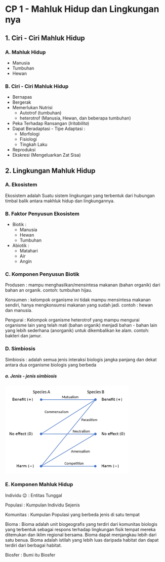 <!-- Title : Cp 1 Mahluk Hidup dan Lingkungan nya -->

# CP 1 - Mahluk Hidup dan Lingkungan nya

## 1. Ciri - Ciri Mahluk Hidup


### A. Mahluk Hidup

- Manusia
- Tumbuhan
- Hewan

### B. Ciri - Ciri Mahluk Hidup

- Bernapas
- Bergerak
- Memerlukan Nutrisi
  - Autotrof (tumbuhan)
  - heterotrof (Manusia, Hewan, dan beberapa tumbuhan)
- Peka Terhadap Ransangan (*Iritabilita*)
- Dapat Beradaptasi - Tipe Adaptasi :
  - Morfologi
  - Fisiologi
  - Tingkah Laku
- Reproduksi
- Ekskresi (Mengeluarkan Zat Sisa)

## 2. Lingkungan Mahluk Hidup

### A. Ekosistem

Ekosistem adalah Suatu sistem lingkungan yang terbentuk dari hubungan timbal balik antara makhluk hidup dan lingkungannya.

### B. Faktor Penyusun Ekosistem
- Biotik :
  - Manusia
  - Hewan
  - Tumbuhan
- Abiotik : 
  - Matahari
  - Air
  - Angin

### C. Komponen Penyusun Biotik

Produsen
: mampu menghasilkan/mensintesa makanan 
(bahan organik) dari bahan an organik. 
contoh: tumbuhan hijau.

Konsumen
: kelompok organisme ini tidak mampu 
	mensintesa makanan sendiri, hanya 
	mengkonsumsi makanan yang sudah jadi.
	contoh : hewan dan manusia.

Pengurai
: Kelompok organisme heterotrof
  yang mampu mengurai organisme lain yang telah mati (bahan organik) menjadi bahan - bahan lain yang lebih sederhana (anorganik) untuk dikembalikan ke alam. 
	contoh: bakteri dan jamur.


### D. Simbiosis 

Simbiosis
: adalah semua jenis interaksi biologis jangka panjang dan dekat antara dua organisme biologis yang berbeda

##### a. Jenis - jenis simbiosis

<img src="../img/660px-Symbiotic_relationships_diagram.svg.png" width=400>

### E. Komponen Mahluk Hidup

Individu :wink:
: Entitas Tunggal 

Populasi
: Kumpulan Individu Sejenis

Komunitas
: Kumpulan Populasi yang berbeda jenis di satu tempat

Bioma
: Bioma adalah unit biogeografis yang terdiri dari komunitas biologis yang terbentuk sebagai respons terhadap lingkungan fisik tempat mereka ditemukan dan iklim regional bersama. Bioma dapat menjangkau lebih dari satu benua. Bioma adalah istilah yang lebih luas daripada habitat dan dapat terdiri dari berbagai habitat.

Biosfer
: Bumi itu Biosfer